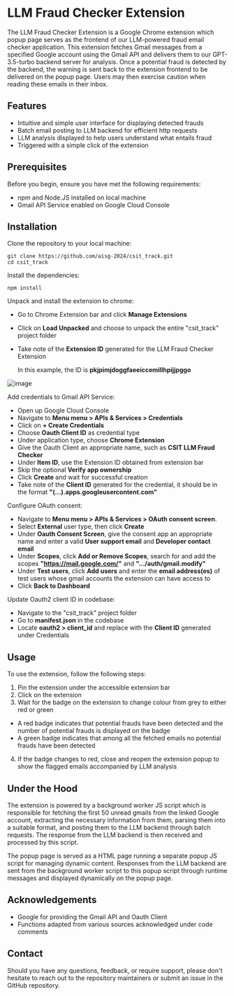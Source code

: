 # LLM Fraud Checker Extension
The LLM Fraud Checker Extension is a Google Chrome extension which popup page serves as the frontend of our LLM-powered fraud email checker application. 
This extension fetches Gmail messages from a specified Google account using the Gmail API and delivers them to our GPT-3.5-turbo backend server for analysis.
Once a potential fraud is detected by the backend, the warning is sent back to the extension frontend to be delivered on the popup page.
Users may then exercise caution when reading these emails in their inbox.

## Features
- Intuitive and simple user interface for displaying detected frauds
- Batch email posting to LLM backend for efficient http requests
- LLM analysis displayed to help users understand what entails fraud
- Triggered with a simple click of the extension

## Prerequisites
Before you begin, ensure you have met the following requirements:

- npm and Node.JS installed on local machine
- Gmail API Service enabled on Google Cloud Console


## Installation
Clone the repository to your local machine:

```
git clone https://github.com/aisg-2024/csit_track.git
cd csit_track
```

Install the dependencies:

```
npm install
```

Unpack and install the extension to chrome:
- Go to Chrome Extension bar and click **Manage Extensions**
- Click on **Load Unpacked** and choose to unpack the entire "csit_track" project folder
- Take note of the **Extension ID** generated for the LLM Fraud Checker Extension

  In this example, the ID is **pkjpimjdoggfaeeiccemillhpijjpggo**

![image](https://github.com/aisg-2024/csit_track/assets/111041948/1a227ab2-99f3-4227-ae45-9678c747b8ec)

Add credentials to Gmail API Service:
- Open up Google Cloud Console
- Navigate to **Menu menu > APIs & Services > Credentials**
- Click on **+ Create Credentials**
- Choose **Oauth Client ID** as credential type
- Under application type, choose **Chrome Extension**
- Give the Oauth Client an appropriate name, such as **CSIT LLM Fraud Checker**
- Under **Item ID**, use the Extension ID obtained from extension bar
- Skip the optional **Verify app ownership**
- Click **Create** and wait for successful creation
- Take note of the **Client ID** generated for the credential, it should be in the format **"(...).apps.googleusercontent.com"**

Configure OAuth consent:
- Navigate to **Menu menu > APIs & Services > OAuth consent screen**.
- Select **External** user type, then click **Create**
- Under **Oauth Consent Screen**, give the consent app an appropriate name and enter a valid **User support email** and **Developer contact email**
- Under **Scopes**, click **Add or Remove Scopes**, search for and add the scopes **"https://mail.google.com/"** and **".../auth/gmail.modify"**
- Under **Test users**, click **Add users** and enter the **email address(es)** of test users whose gmail accounts the extension can have access to 
- Click **Back to Dashboard**

Update Oauth2 client ID in codebase:
- Navigate to the "csit_track" project folder
- Go to **manifest.json** in the codebase
- Locate **oauth2 > client_id** and replace with the **Client ID** generated under Credentials

## Usage
To use the extension, follow the following steps:

1) Pin the extension under the accessible extension bar
2) Click on the extension
3) Wait for the badge on the extension to change colour from grey to either red or green
- A red badge indicates that potential frauds have been detected and the number of potential frauds is displayed on the badge
- A green badge indicates that among all the fetched emails no potential frauds have been detected
4) If the badge changes to red, close and reopen the extension popup to show the flagged emails accompanied by LLM analysis

## Under the Hood

The extension is powered by a background worker JS script which is responsible for fetching the first 50 unread gmails from the linked Google account, extracting the necessary information from them, parsing them into a suitable format, and posting them to the LLM backend through batch requests. The response from the LLM backend is then received and processed by this script.

The popup page is served as a HTML page running a separate popup JS script for managing dynamic content. Responses from the LLM backend are sent from the background worker script to this popup script through runtime messages and displayed dynamically on the popup page.

## Acknowledgements
- Google for providing the Gmail API and Oauth Client
- Functions adapted from various sources acknowledged under code comments

## Contact
Should you have any questions, feedback, or require support, please don't hesitate to reach out to the repository maintainers or submit an issue in the GitHub repository.

